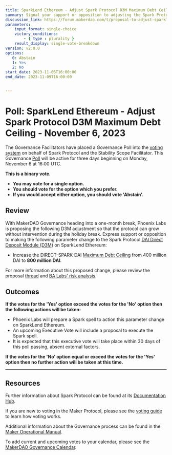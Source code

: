 ```yaml
---
title: SparkLend Ethereum - Adjust Spark Protocol D3M Maximum Debt Ceiling - November 6, 2023
summary: Signal your support or opposition to adjusting the Spark Protocol D3M Maximum Debt Ceiling to 800 Million DAI on SparkLend Ethereum.
discussion_link: https://forum.makerdao.com/t/proposal-to-adjust-sparklend-parameters/22542
parameters:
    input_format: single-choice
    victory_conditions:
        - { type : plurality }
    result_display: single-vote-breakdown
version: v2.0.0
options:
   0: Abstain
   1: Yes
   2: No
start_date: 2023-11-06T16:00:00
end_date: 2023-11-09T16:00:00


---
```


# Poll:  SparkLend Ethereum - Adjust Spark Protocol D3M Maximum Debt Ceiling - November 6, 2023

The Governance Facilitators have placed a Governance Poll into the [voting system](https://vote.makerdao.com/polling) on behalf of Spark Protocol and the Stability Scope Facilitator. This Governance [Poll](https://manual.makerdao.com/governance/governance-cycle/weekly-governance-cycle#weekly-governance-cycle-definitions-mip16c1) will be active for three days beginning on Monday, November 6 at 16:00 UTC.

**This is a binary vote.**

- **You may vote for a single option.**
- **You should vote for the option which you prefer.**
- **If you would accept either option, you should vote 'Abstain'.**

## Review

With MakerDAO Governance heading into a one-month break, Phoenix Labs is proposing the following D3M adjustment so that the protocol can grow without intervention during the holiday break. Express support or opposition to making the following parameter change to the Spark Protocol [DAI Direct Deposit Module (D3M)](https://manual.makerdao.com/module-index/module-dai-direct-deposit) on SparkLend Ethereum:

- Increase the DIRECT-SPARK-DAI [Maximum Debt Ceiling](https://manual.makerdao.com/module-index/module-dciam#maximum-debt-ceiling-line) from 400 million DAI to **800 million DAI**.

For more information about this proposed change, please review the proposal [thread](https://forum.makerdao.com/t/proposal-to-adjust-sparklend-parameters/22542) and [BA Labs' risk analysis](https://forum.makerdao.com/t/spark-parameter-change-d3m-debt-ceiling-increase/22565).

## Outcomes

**If the votes for the 'Yes' option exceed the votes for the 'No' option then the following actions will be taken:**

* Phoenix Labs will prepare a Spark spell to action this parameter change on SparkLend Ethereum.
* An upcoming Executive Vote will include a proposal to execute the Spark spell.
* It is expected that this executive vote will take place within 30 days of this poll passing, absent external factors.

**If the votes for the 'No' option equal or exceed the votes for the 'Yes' option then no further action will be taken at this time.**

---

## Resources

Further information about Spark Protocol can be found at its [Documentation Hub](https://docs.sparkprotocol.io/hub/).

If you are new to voting in the Maker Protocol, please see the [voting guide](https://manual.makerdao.com/governance/voting-in-makerdao/on-chain-governance) to learn how voting works.

Additional information about the Governance process can be found in the [Maker Operational Manual](https://manual.makerdao.com).

To add current and upcoming votes to your calendar, please see the [MakerDAO Governance Calendar](https://manual.makerdao.com/makerdao/calendars/governance-calendar).
